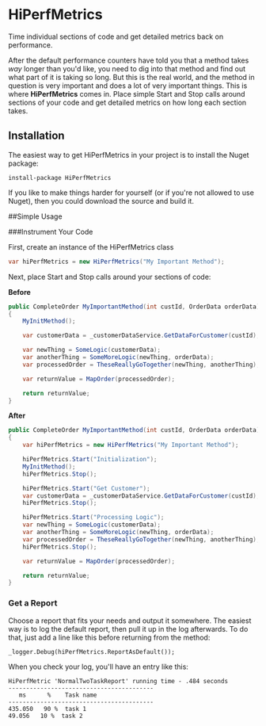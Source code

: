 HiPerfMetrics
=============

Time individual sections of code and get detailed metrics back on performance.

After the default performance counters have told you that a method takes *way* longer than you'd like, you need to dig into that method and find out what part
of it is taking so long. But this is the real world, and the method in question is very important and does a lot of very important things. This is where
__HiPerfMetrics__ comes in. Place simple Start and Stop calls around sections of your code and get detailed metrics on how long each section takes.

Installation
------------
The easiest way to get HiPerfMetrics in your project is to install the Nuget package:

`
install-package HiPerfMetrics
`

If you like to make things harder for yourself (or if you're not allowed to use Nuget), then you could download the source and build it.

##Simple Usage

###Instrument Your Code

First, create an instance of the HiPerfMetrics class

```C#
var hiPerfMetrics = new HiPerfMetrics("My Important Method");
```

Next, place Start and Stop calls around your sections of code:

__Before__

```C#
public CompleteOrder MyImportantMethod(int custId, OrderData orderData)
{
    MyInitMethod();

    var customerData = _customerDataService.GetDataForCustomer(custId);

    var newThing = SomeLogic(customerData);
    var anotherThing = SomeMoreLogic(newThing, orderData);
    var processedOrder = TheseReallyGoTogether(newThing, anotherThing);

    var returnValue = MapOrder(processedOrder);

    return returnValue;
}
```

__After__

```C#
public CompleteOrder MyImportantMethod(int custId, OrderData orderData)
{
    var hiPerfMetrics = new HiPerfMetrics("My Important Method");

    hiPerfMetrics.Start("Initialization");
    MyInitMethod();
    hiPerfMetrics.Stop();

    hiPerfMetrics.Start("Get Customer");
    var customerData = _customerDataService.GetDataForCustomer(custId);
    hiPerfMetrics.Stop();

    hiPerfMetrics.Start("Processing Logic");
    var newThing = SomeLogic(customerData);
    var anotherThing = SomeMoreLogic(newThing, orderData);
    var processedOrder = TheseReallyGoTogether(newThing, anotherThing);
    hiPerfMetrics.Stop();

    var returnValue = MapOrder(processedOrder);

    return returnValue;
}
```

### Get a Report
Choose a report that fits your needs and output it somewhere. The easiest way is to log the default report, then pull it up in the log afterwards. To do that,
just add a line like this before returning from the method:

`_logger.Debug(hiPerfMetrics.ReportAsDefault());`

When you check your log, you'll have an entry like this:

```
HiPerfMetric 'NormalTwoTaskReport' running time - .484 seconds
-----------------------------------------
   ms      %    Task name
-----------------------------------------
435.050   90 %  task 1        
49.056   10 %  task 2        
```
